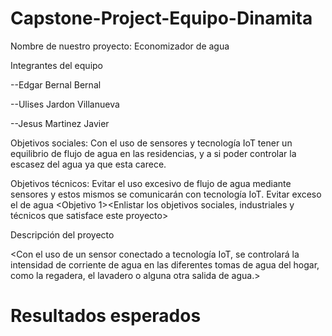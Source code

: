 # Capstone-Project-Equipo-Dinamita
Nombre de nuestro proyecto: Economizador de agua 

Integrantes del equipo

--Edgar Bernal Bernal

--Ulises Jardon Villanueva

--Jesus Martinez Javier

Objetivos sociales: 
Con el uso de sensores y tecnología IoT tener un equilibrio de flujo de agua en las residencias, y a si poder controlar la escasez del agua ya que esta carece. 

Objetivos técnicos: 
Evitar el uso excesivo de flujo de agua mediante sensores y estos mismos se comunicarán con tecnología IoT.
Evitar exceso el de agua <Objetivo 1><Enlistar los objetivos sociales, industriales y técnicos que satisface este proyecto>

Descripción del proyecto

<Con el uso de un sensor conectado a tecnología IoT, se controlará la intensidad de corriente de agua en las diferentes tomas de agua del hogar, como la regadera, el lavadero o alguna otra salida de agua.>




# Resultados esperados
<Se espera que este proyecto reduzca primordialmente el uso excesivo del agua en los hogares. Y esto beneficie el uso equilibrado del agua para los diferentes usuarios. >
